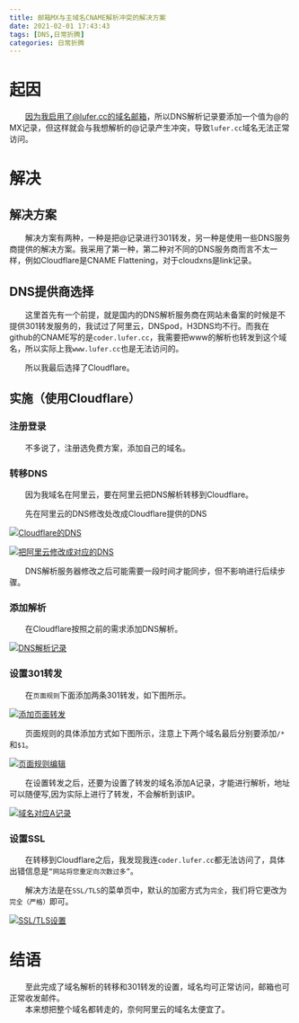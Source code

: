 ```yaml
---
title: 邮箱MX与主域名CNAME解析冲突的解决方案
date: 2021-02-01 17:43:43
tags: [DNS,日常折腾]
categories: 日常折腾
---
```


# 起因
&emsp;&emsp;因为我启用了@lufer.cc的域名邮箱，所以DNS解析记录要添加一个值为@的MX记录，但这样就会与我想解析的@记录产生冲突，导致`lufer.cc`域名无法正常访问。

# 解决

## 解决方案
&emsp;&emsp;解决方案有两种，一种是把@记录进行301转发，另一种是使用一些DNS服务商提供的解决方案。我采用了第一种，第二种对不同的DNS服务商而言不太一样，例如Cloudflare是CNAME Flattening，对于cloudxns是link记录。

## DNS提供商选择
&emsp;&emsp;这里首先有一个前提，就是国内的DNS解析服务商在网站未备案的时候是不提供301转发服务的，我试过了阿里云，DNSpod，H3DNS均不行。而我在github的CNAME写的是`coder.lufer.cc`，我需要把www的解析也转发到这个域名，所以实际上我`www.lufer.cc`也是无法访问的。

&emsp;&emsp;所以我最后选择了Cloudflare。

## 实施（使用Cloudflare）
### 注册登录
&emsp;&emsp;不多说了，注册选免费方案，添加自己的域名。
### 转移DNS
&emsp;&emsp;因为我域名在阿里云，要在阿里云把DNS解析转移到Cloudflare。

&emsp;&emsp;先在阿里云的DNS修改处改成Cloudflare提供的DNS

[![Cloudflare的DNS](https://s3.ax1x.com/2021/02/02/ym2irV.png)](https://imgchr.com/i/ym2irV)

[![把阿里云修改成对应的DNS](https://s3.ax1x.com/2021/02/02/ymgKHS.png)](https://imgchr.com/i/ymgKHS)

&emsp;&emsp;DNS解析服务器修改之后可能需要一段时间才能同步，但不影响进行后续步骤。

### 添加解析

&emsp;&emsp;在Cloudflare按照之前的需求添加DNS解析。

[![DNS解析记录](https://s3.ax1x.com/2021/02/02/ymRKYQ.png)](https://imgchr.com/i/ymRKYQ)

### 设置301转发

&emsp;&emsp;在`页面规则`下面添加两条301转发，如下图所示。

[![添加页面转发](https://s3.ax1x.com/2021/02/02/ymRtTU.png)](https://imgchr.com/i/ymRtTU)

&emsp;&emsp;页面规则的具体添加方式如下图所示，注意上下两个域名最后分别要添加`/*`和`$1`。

[![页面规则编辑](https://s3.ax1x.com/2021/02/02/ymfMMn.png)](https://imgchr.com/i/ymfMMn)

&emsp;&emsp;在设置转发之后，还要为设置了转发的域名添加A记录，才能进行解析，地址可以随便写,因为实际上进行了转发，不会解析到该IP。

[![域名对应A记录](https://s3.ax1x.com/2021/02/02/ymhhp4.png)](https://imgchr.com/i/ymhhp4)

### 设置SSL

&emsp;&emsp;在转移到Cloudflare之后，我发现我连`coder.lufer.cc`都无法访问了，具体出错信息是`“网站将您重定向次数过多”`。

&emsp;&emsp;解决方法是在`SSL/TLS`的菜单页中，默认的加密方式为`完全`，我们将它更改为`完全（严格）`即可。

[![SSL/TLS设置](https://s3.ax1x.com/2021/02/02/ym4wE6.png)](https://imgchr.com/i/ym4wE6)

# 结语

&emsp;&emsp;至此完成了域名解析的转移和301转发的设置，域名均可正常访问，邮箱也可正常收发邮件。  
&emsp;&emsp;本来想把整个域名都转走的，奈何阿里云的域名太便宜了。